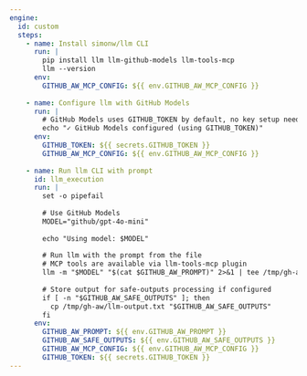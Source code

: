 ```yaml
---
engine:
  id: custom
  steps:
    - name: Install simonw/llm CLI
      run: |
        pip install llm llm-github-models llm-tools-mcp
        llm --version
      env:
        GITHUB_AW_MCP_CONFIG: ${{ env.GITHUB_AW_MCP_CONFIG }}
    
    - name: Configure llm with GitHub Models
      run: |
        # GitHub Models uses GITHUB_TOKEN by default, no key setup needed
        echo "✓ GitHub Models configured (using GITHUB_TOKEN)"
      env:
        GITHUB_TOKEN: ${{ secrets.GITHUB_TOKEN }}
        GITHUB_AW_MCP_CONFIG: ${{ env.GITHUB_AW_MCP_CONFIG }}
    
    - name: Run llm CLI with prompt
      id: llm_execution
      run: |
        set -o pipefail
        
        # Use GitHub Models
        MODEL="github/gpt-4o-mini"
        
        echo "Using model: $MODEL"
        
        # Run llm with the prompt from the file
        # MCP tools are available via llm-tools-mcp plugin
        llm -m "$MODEL" "$(cat $GITHUB_AW_PROMPT)" 2>&1 | tee /tmp/gh-aw/llm-output.txt
        
        # Store output for safe-outputs processing if configured
        if [ -n "$GITHUB_AW_SAFE_OUTPUTS" ]; then
          cp /tmp/gh-aw/llm-output.txt "$GITHUB_AW_SAFE_OUTPUTS"
        fi
      env:
        GITHUB_AW_PROMPT: ${{ env.GITHUB_AW_PROMPT }}
        GITHUB_AW_SAFE_OUTPUTS: ${{ env.GITHUB_AW_SAFE_OUTPUTS }}
        GITHUB_AW_MCP_CONFIG: ${{ env.GITHUB_AW_MCP_CONFIG }}
        GITHUB_TOKEN: ${{ secrets.GITHUB_TOKEN }}
---
```


<!--
This shared configuration sets up a custom agentic engine using simonw/llm CLI with GitHub Models.

**Usage:**
Include this file in your workflow using frontmatter imports:

```yaml
---
imports:
  - shared/simonw-llm.md
---
```

**Requirements:**
- The workflow uses GitHub Models via the built-in GITHUB_TOKEN (no additional setup required)
- The llm CLI will be installed via pip along with:
  - llm-github-models: GitHub Models integration (free tier)
  - llm-tools-mcp: MCP server support for tool access

**Model:**
- Uses `github/gpt-4o-mini` by default (free via GitHub Models)

**MCP Tools:**
- The llm-tools-mcp plugin enables MCP server integration
- MCP configuration is available via GITHUB_AW_MCP_CONFIG environment variable
- Tools from MCP servers can be accessed using the `-T MCP` flag

**Note**: 
- This workflow requires internet access to install Python packages
- The llm CLI stores conversations in a local SQLite database
- Output is automatically captured for safe-outputs processing
- You can customize the model by modifying the MODEL variable in the run step
- GitHub Models provides free access to 30+ AI models
-->
